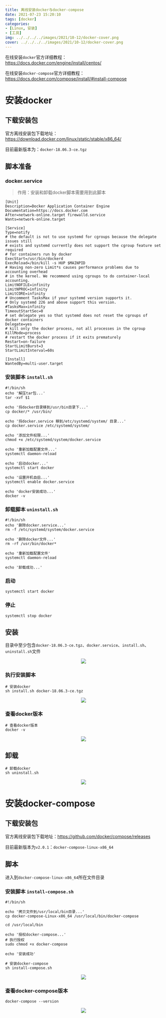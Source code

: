 ```yaml
---
title: 离线安装docker与docker-compose
date: 2021-07-23 15:20:10
tags: [docker]
categories: 
- [Linux, 安装]
- [工具]
img: ../../../../images/2021/10-12/docker-cover.png
cover: ../../../../images/2021/10-12/docker-cover.png
---
```


在线安装`docker`官方详细教程：https://docs.docker.com/engine/install/centos/

在线安装`docker-compose`官方详细教程：https://docs.docker.com/compose/install/#install-compose <!-- more -->

# 安装docker

## 下载安装包

官方离线安装包下载地址：https://download.docker.com/linux/static/stable/x86_64/

目前最新版本为：`docker-18.06.3-ce.tgz` 

## 脚本准备

### docker.service

> 作用：安装和卸载docker脚本需要用到此脚本

```apl
[Unit]
Description=Docker Application Container Engine
Documentation=https://docs.docker.com
After=network-online.target firewalld.service
Wants=network-online.target

[Service]
Type=notify
# the default is not to use systemd for cgroups because the delegate issues still
# exists and systemd currently does not support the cgroup feature set required
# for containers run by docker
ExecStart=/usr/bin/dockerd
ExecReload=/bin/kill -s HUP $MAINPID
# Having non-zero Limit*s causes performance problems due to accounting overhead
# in the kernel. We recommend using cgroups to do container-local accounting.
LimitNOFILE=infinity
LimitNPROC=infinity
LimitCORE=infinity
# Uncomment TasksMax if your systemd version supports it.
# Only systemd 226 and above support this version.
#TasksMax=infinity
TimeoutStartSec=0
# set delegate yes so that systemd does not reset the cgroups of docker containers
Delegate=yes
# kill only the docker process, not all processes in the cgroup
KillMode=process
# restart the docker process if it exits prematurely
Restart=on-failure
StartLimitBurst=3
StartLimitInterval=60s

[Install]
WantedBy=multi-user.target
```

### 安装脚本 `install.sh`

```shell
#!/bin/sh
echo '解压tar包...'
tar -xvf $1

echo '将docker目录移到/usr/bin目录下...'
cp docker/* /usr/bin/

echo '将docker.service 移到/etc/systemd/system/ 目录...'
cp docker.service /etc/systemd/system/

echo '添加文件权限...'
chmod +x /etc/systemd/system/docker.service

echo '重新加载配置文件...'
systemctl daemon-reload

echo '启动docker...'
systemctl start docker

echo '设置开机自启...'
systemctl enable docker.service

echo 'docker安装成功...'
docker -v
```

### 卸载脚本 `uninstall.sh`

```shell
#!/bin/sh
echo '删除docker.service...'
rm -f /etc/systemd/system/docker.service

echo '删除docker文件...'
rm -rf /usr/bin/docker*

echo '重新加载配置文件'
systemctl daemon-reload

echo '卸载成功...'
```

### 启动

```shell
systemctl start docker
```

### 停止

```shell
systemctl stop docker
```

## 安装

目录中至少包含`docker-18.06.3-ce.tgz`、`docker.service`、`install.sh`、`uninstall.sh`文件

<div align=center><img src="../../../../images/2021/10-12/docker-install_1.png" algin="center"/></div>

### 执行安装脚本

```shell
# 安装docker
sh install.sh docker-18.06.3-ce.tgz
```

<div align=center><img src="../../../../images/2021/10-12/docker-install_2.png" algin="center"/></div>

### 查看docker版本

```shell
# 查看docker版本
docker -v
```

<div align=center><img src="../../../../images/2021/10-12/docker-install_3.png" algin="center"/></div>

## 卸载

```shell
# 卸载docker
sh uninstall.sh
```

<div align=center><img src="../../../../images/2021/10-12/docker-install_4.png" algin="center"/></div>

# 安装docker-compose

## 下载安装包

官方离线安装包下载地址：https://github.com/docker/compose/releases

目前最新版本为`v2.0.1`：`docker-compose-linux-x86_64`

## 脚本

进入到`docker-compose-linux-x86_64`所在文件目录

### 安装脚本 `install-compose.sh`

```shell
#!/bin/sh

echo '拷贝文件到/usr/local/bin目录...'
cp docker-compose-Linux-x86_64 /usr/local/bin/docker-compose

cd /usr/local/bin

echo '授权docker-compose...'
# 执行授权
sudo chmod +x docker-compose

echo '安装成功'
```

```shell
# 安装docker-compose
sh install-compose.sh
```

<div align=center><img src="../../../../images/2021/10-12/docker-compose-install_1.png" algin="center"/></div>

### 查看docker-compose版本

```shell
docker-compose --version
```

<div align=center><img src="../../../../images/2021/10-12/docker-compose-install_2.png" algin="center"/></div>

